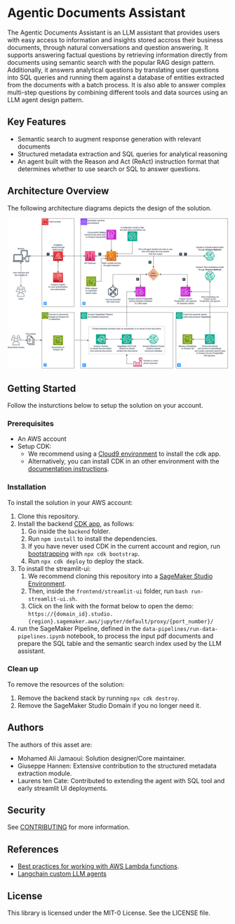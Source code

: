 # Agentic Documents Assistant

The Agentic Documents Assistant is an LLM assistant that provides users with easy access to information and insights stored accross their business documents, through natural conversations and question answering.
It supports answering factual questions by retrieving information directly from documents using semantic search with the popular RAG design pattern.
Additionally, it answers analytical questions by translating user questions into SQL queries and running them against a database of entities extracted from the documents with a batch process.
It is also able to answer complex multi-step questions by combining different tools and data sources using an LLM agent design pattern.

## Key Features

- Semantic search to augment response generation with relevant documents
- Structured metadata extraction and SQL queries for analytical reasoning
- An agent built with the Reason and Act (ReAct) instruction format that determines whether to use search or SQL to answer questions.

## Architecture Overview

The following architecture diagrams depicts the design of the solution.

![Architecture of the agentic AI documents assistant on AWS ](assets/agentic-documents-assistant-on-aws.png)

## Getting Started

Follow the insturctions below to setup the solution on your account.

### Prerequisites

- An AWS account
- Setup CDK:
    - We recommend using a [Cloud9 environment](https://docs.aws.amazon.com/cloud9/latest/user-guide/tutorial-create-environment.html) to install the cdk app.
    - Alternatively, you can install CDK in an other environment with the [documentation instructions](https://docs.aws.amazon.com/cdk/v2/guide/getting_started.html#getting_started_prerequisites).

### Installation

To install the solution in your AWS account:

1. Clone this repository.
2. Install the backend [CDK app](https://docs.aws.amazon.com/cdk/v2/guide/home.html), as follows:
    1. Go inside the `backend` folder.
    2. Run `npm install` to install the dependencies.
    3. If you have never used CDK in the current account and region, run [bootstrapping](https://docs.aws.amazon.com/cdk/v2/guide/bootstrapping.html) with `npx cdk bootstrap`.
    4. Run `npx cdk deploy` to deploy the stack.
3. To install the streamlit-ui:
    1. We recommend cloning this repository into a [SageMaker Studio Environment](https://docs.aws.amazon.com/sagemaker/latest/dg/onboard-quick-start.html).
    2. Then, inside the `frontend/streamlit-ui` folder, run `bash run-streamlit-ui.sh`.
    3. Click on the link with the format below to open the demo:
    ```https://{domain_id}.studio.{region}.sagemaker.aws/jupyter/default/proxy/{port_number}/```
4. run the SageMaker Pipeline, defined in the `data-pipelines/run-data-pipelines.ipynb` notebook, to process the input pdf documents and prepare the SQL table and the semantic search index used by the LLM assistant.

### Clean up

To remove the resources of the solution:

1. Remove the backend stack by running `npx cdk destroy`.
2. Remove the SageMaker Studio Domain if you no longer need it.

## Authors

The authors of this asset are:

* Mohamed Ali Jamaoui: Solution designer/Core maintainer.
* Giuseppe Hannen: Extensive contribution to the structured metadata extraction module.
* Laurens ten Cate: Contributed to extending the agent with SQL tool and early streamlit UI deployments.

## Security

See [CONTRIBUTING](CONTRIBUTING.md#security-issue-notifications) for more information.

## References

* [Best practices for working with AWS Lambda functions](https://docs.aws.amazon.com/lambda/latest/dg/best-practices.html).
* [Langchain custom LLM agents](https://python.langchain.com/docs/modules/agents/how_to/custom_llm_agent)

## License

This library is licensed under the MIT-0 License. See the LICENSE file.
